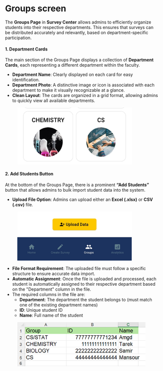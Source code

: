 # Groups screen

The **Groups Page** in **Survey Center** allows admins to efficiently organize students into their respective departments. This ensures that surveys can be distributed accurately and relevantly, based on department-specific participation.

#### 1. **Department Cards**

The main section of the Groups Page displays a collection of **Department Cards**, each representing a different department within the faculty.

* **Department Name**: Clearly displayed on each card for easy identification.
* **Department Photo**: A distinctive image or icon is associated with each department to make it visually recognizable at a glance.
* **Clean Layout**: The cards are organized in a grid format, allowing admins to quickly view all available departments.

<figure><img src=".gitbook/assets/Screenshot_2025-05-07-04-50-15-132_com.example.student_questionnaire - Copy.jpg" alt="" width="375"><figcaption></figcaption></figure>

#### 2. **Add Students Button**

At the bottom of the Groups Page, there is a prominent **“Add Students”** button that allows admins to bulk import student data into the system.

* **Upload File Option**: Admins can upload either an **Excel (.xlsx)** or **CSV (.csv)** file.

<figure><img src=".gitbook/assets/IMG_20250509_035005.jpg" alt="" width="375"><figcaption></figcaption></figure>

* **File Format Requirement**: The uploaded file must follow a specific structure to ensure accurate data import.
* **Automatic Assignment**: Once the file is uploaded and processed, each student is automatically assigned to their respective department based on the "Department" column in the file.
* The required columns in the file are:
  * **Department**: The department the student belongs to (must match one of the existing department names)
  * **ID**: Unique student ID
  * **Name**: Full name of the student

<figure><img src=".gitbook/assets/image (23).png" alt="" width="420"><figcaption></figcaption></figure>

